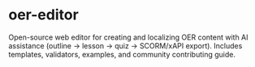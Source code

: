 # oer-editor
Open-source web editor for creating and localizing OER content with AI assistance (outline → lesson → quiz → SCORM/xAPI export). Includes templates, validators, examples, and community contributing guide.
